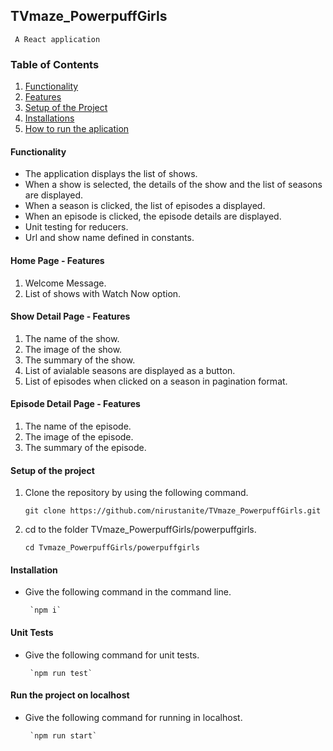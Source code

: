 ## TVmaze_PowerpuffGirls
     A React application
     
### Table of Contents
1. [Functionality](#Functionality)
2. [Features](#Features)
3. [Setup of the Project](#setup)
4. [Installations](#installations)
5. [How to run the aplication](#run)

<a name="functionality"></a>
#### Functionality

  - The application displays the list of shows. 
  - When a show is selected, the details of the show and the list of seasons are displayed.
  - When a season is clicked, the list of episodes a displayed.
  - When an episode is clicked, the episode details are displayed.
  - Unit testing for reducers.
  - Url and show name defined in constants.
  
<a name="features"></a>
#### Home Page - Features

1. Welcome Message.
2. List of shows with Watch Now option.

#### Show Detail Page - Features

1. The name of the show.
2. The image of the show.
3. The summary of the show.
4. List of avialable seasons are displayed as a button.
5. List of episodes when clicked on a season in pagination format.

#### Episode Detail Page - Features

1. The name of the episode.
2. The image of the episode.
3. The summary of the episode.

<a name="setup"></a>
#### Setup of the project

1. Clone the repository by using the following command.
      
      `git clone https://github.com/nirustanite/TVmaze_PowerpuffGirls.git`
      
2. cd to the folder TVmaze_PowerpuffGirls/powerpuffgirls.

      `cd Tvmaze_PowerpuffGirls/powerpuffgirls`
    
<a name="installations"></a>
#### Installation

- Give the following command in the command line.

       `npm i`
 
<a name="run"></a>
#### Unit Tests

- Give the following command for unit tests.

       `npm run test` 
       
 #### Run the project on localhost
 
 - Give the following command for running in localhost.
 
        `npm run start`
        
 


 

